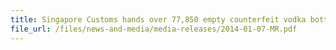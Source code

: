 ```yaml
---
title: Singapore Customs hands over 77,850 empty counterfeit vodka bottles to brand owner for destruction 
file_url: /files/news-and-media/media-releases/2014-01-07-MR.pdf
---
```

